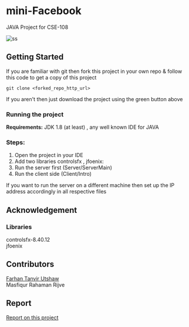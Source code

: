 # mini-Facebook
JAVA Project for CSE-108

![ss](https://user-images.githubusercontent.com/18516336/29740174-0834fa24-8a72-11e7-9de6-629bb369d58b.PNG)


## Getting Started
If you are familiar with git then fork this project in your own repo & follow this code to get a copy of this project
```
git clone <forked_repo_http_url>
```
If you aren't then just download the project using the green button above

### Running the project
**Requirements:** 
JDK 1.8 (at least) , any well known IDE for JAVA

### Steps:
1) Open the project in your IDE
2) Add two libraries controlsfx , jfoenix:
3) Run the server first (Server/ServerMain)
4) Run the client side (Client/Intro)

If you want to run the server on a different machine then set up the IP address accordingly in all respective files 

## Acknowledgement
### Libraries
controlsfx-8.40.12<br>
jfoenix


## Contributors
[Farhan Tanvir Utshaw](https://github.com/Utshaw) <br> Masfiqur Rahaman Rijve

## Report
[Report on this project](https://drive.google.com/open?id=0BxDyNfs9KJ1UUlZIbmpxM2xnMjg)


